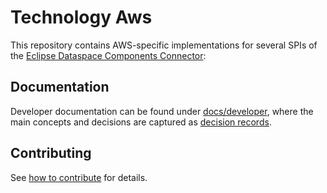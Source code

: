 # Technology Aws

This repository contains AWS-specific implementations for several SPIs of the [Eclipse Dataspace Components Connector](https://github.com/eclipse-edc/Connector):



## Documentation

Developer documentation can be found under [docs/developer](docs/developer/), where the main concepts and decisions are
captured as [decision records](docs/developer/decision-records/).

## Contributing

See [how to contribute](https://github.com/eclipse-edc/.github/blob/main/CONTRIBUTING.md) for
details.